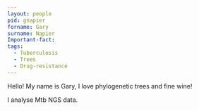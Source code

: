```yaml
---
layout: people
pid: gnapier
forname: Gary
surname: Napier
Important-fact: 
tags:
  - Tuberculosis
  - Trees
  - Drug-resistance
---
```

Hello! My name is Gary, I love phylogenetic trees and fine wine!

I analyse Mtb NGS data.